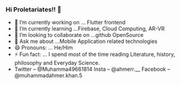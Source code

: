 ### Hi Proletariates!! 👋

- 🔭 I’m currently working on ... Flutter frontend
- 🌱 I’m currently learning ...Firebase, Cloud Computing, AR-VR 
- 👯 I’m looking to collaborate on ...github OpenSource
- 💬 Ask me about ...Mobile Application related technologies
- 😄 Pronouns: ... He/Him
- ⚡ Fun fact: ... I spend most of the time reading Literature, history, philosophy and Everyday Science.
- Twitter – @Muhamma49661814
Insta – @ahmerr.__
Facebook – @muhammadahmer.khan.5


